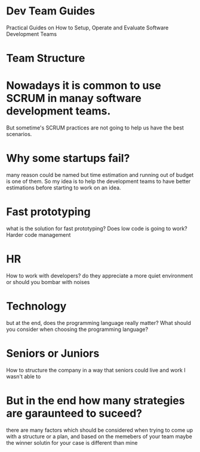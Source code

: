 # Dev Team Guides
Practical Guides on How to Setup, Operate and Evaluate Software Development Teams

# Team Structure


# Nowadays it is common to use SCRUM in manay software development teams.
But sometime's SCRUM practices are not going to help us have the best scenarios.

# Why some startups fail?
many reason could be named but time estimation and running out of budget is one of them.
So my idea is to help the development teams to have better estimations before starting to work on an idea.

# Fast prototyping
what is the solution for fast prototyping? Does low code is going to work?
Harder code management


# HR
How to work with developers?
do they appreciate a more quiet environment or should you bombar with noises


# Technology
but at the end, does the programming language really matter?
What should you consider when choosing the programming language?


# Seniors or Juniors
How to structure the company in a way that seniors could live and work
I wasn't able to

# But in the end how many strategies are garaunteed to suceed?
there are many factors which should be considered when trying to come up with a structure or a plan, and based on the memebers of your team maybe the winner solutin for your case is different than mine

